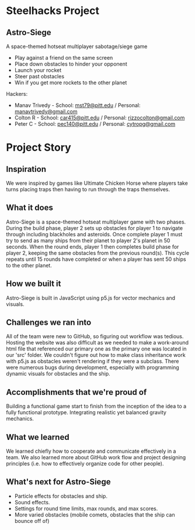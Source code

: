 # Steelhacks Project
## Astro-Siege
A space-themed hotseat multiplayer sabotage/siege game
* Play against a friend on the same screen
* Place down obstacles to hinder your opponent
* Launch your rocket
* Steer past obstacles
* Win if you get more rockets to the other planet

Hackers:
* Manav Trivedy - School: mst79@pitt.edu / Personal: manavtrivedy@gmail.com
* Colton R - School: car415@pitt.edu / Personal: rizzocolton@gmail.com
* Peter C - School: pec140@pitt.edu / Personal: cytropg@gmail.com

# Project Story
## Inspiration
We were inspired by games like Ultimate Chicken Horse where players take turns placing traps then having to run through the traps themselves. 

## What it does
Astro-Siege is a space-themed hotseat multiplayer game with two phases. During the build phase, player 2 sets up obstacles for player 1 to navigate through including blackholes and asteroids. Once complete player 1 must try to send as many ships from their planet to player 2's planet in 50 seconds. When the round ends, player 1 then completes build phase for player 2, keeping the same obstacles from the previous round(s). This cycle repeats until 15 rounds have completed or when a player has sent 50 ships to the other planet.

## How we built it
Astro-Siege is built in JavaScript using p5.js for vector mechanics and visuals.

## Challenges we ran into
All of the team were new to GitHub, so figuring out workflow was tedious. Hosting the website was also difficult as we needed to make a work-around html file that referenced our primary one as the primary one was located in our 'src' folder. We couldn't figure out how to make class inheritance work with p5.js as obstacles weren't rendering if they were a subclass. There were numerous bugs during development, especially with programming dynamic visuals for obstacles and the ship.

## Accomplishments that we're proud of
Building a functional game start to finish from the inception of the idea to a fully functional prototype. Integrating realistic yet balanced gravity mechanics.

## What we learned
We learned chiefly how to cooperate and communicate effectively in a team. We also learned more about GitHub work flow and project designing principles (i.e. how to effectively organize code for other people).

## What's next for Astro-Siege
* Particle effects for obstacles and ship.
* Sound effects.
* Settings for round time limits, max rounds, and max scores.
* More varied obstacles (mobile comets, obstacles that the ship can bounce off of)
